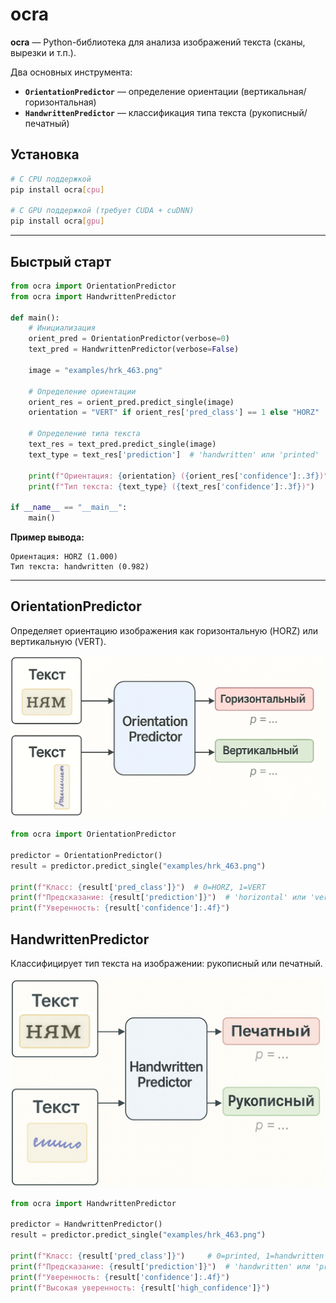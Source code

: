 # ocra

**ocra** — Python-библиотека для анализа изображений текста (сканы, вырезки и т.п.).

Два основных инструмента:
- **`OrientationPredictor`** — определение ориентации (вертикальная/горизонтальная)
- **`HandwrittenPredictor`** — классификация типа текста (рукописный/печатный)

## Установка

```bash
# С CPU поддержкой
pip install ocra[cpu] 

# С GPU поддержкой (требует CUDA + cuDNN)
pip install ocra[gpu]
```

---

## Быстрый старт

```python
from ocra import OrientationPredictor
from ocra import HandwrittenPredictor

def main():
    # Инициализация
    orient_pred = OrientationPredictor(verbose=0)
    text_pred = HandwrittenPredictor(verbose=False)
    
    image = "examples/hrk_463.png"
    
    # Определение ориентации
    orient_res = orient_pred.predict_single(image)
    orientation = "VERT" if orient_res['pred_class'] == 1 else "HORZ"
    
    # Определение типа текста
    text_res = text_pred.predict_single(image)
    text_type = text_res['prediction']  # 'handwritten' или 'printed'
    
    print(f"Ориентация: {orientation} ({orient_res['confidence']:.3f})")
    print(f"Тип текста: {text_type} ({text_res['confidence']:.3f})")

if __name__ == "__main__":
    main()
```

**Пример вывода:**
```
Ориентация: HORZ (1.000)
Тип текста: handwritten (0.982)
```

---

## OrientationPredictor 
Определяет ориентацию изображения как горизонтальную (HORZ) или вертикальную (VERT).

![Объяснение OrientationPredictor](./explaing_orient.py.png)

```python
from ocra import OrientationPredictor

predictor = OrientationPredictor()
result = predictor.predict_single("examples/hrk_463.png")

print(f"Класс: {result['pred_class']}")  # 0=HORZ, 1=VERT
print(f"Предсказание: {result['prediction']}")  # 'horizontal' или 'vertical'
print(f"Уверенность: {result['confidence']:.4f}")
```

## HandwrittenPredictor
Классифицирует тип текста на изображении: рукописный или печатный.

![Объяснение HandwrittenPredictor](./explaing_hand.py.png)

```python
from ocra import HandwrittenPredictor

predictor = HandwrittenPredictor()
result = predictor.predict_single("examples/hrk_463.png")

print(f"Класс: {result['pred_class']}")     # 0=printed, 1=handwritten
print(f"Предсказание: {result['prediction']}")  # 'handwritten' или 'printed'
print(f"Уверенность: {result['confidence']:.4f}")
print(f"Высокая уверенность: {result['high_confidence']}")
```
